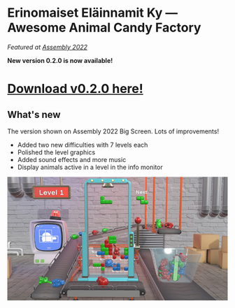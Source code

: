 # Erinomaiset Eläinnamit Ky — Awesome Animal Candy Factory

*Featured at [Assembly 2022](https://party.assembly.org/summer22/news/game-development-entries-released)*

**New version 0.2.0 is now available!**

<h1><b><a href="https://github.com/verkel/animal-candy-factory/releases/download/v0.2.0/AwesomeAnimalCandyFactory-0.2.0.zip">Download v0.2.0 here!</a></b></h1>

## What's new
The version shown on Assembly 2022 Big Screen. Lots of improvements!

- Added two new difficulties with 7 levels each
- Polished the level graphics
- Added sound effects and more music
- Display animals active in a level in the info monitor

![Screenshot](/GithubScreenshot-0.2.0.jpg)
